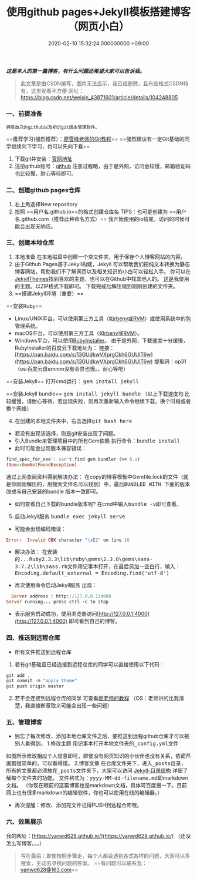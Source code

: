 ﻿---
layout: post
title: 使用github pages+Jekyll模板搭建博客（网页小白）
date: 2020-02-10 15:32:24.000000000 +09:00
---

***这是本人的第一篇博客，有什么问题还希望大家可以告诉我。***

>此文章是由CSDN编写，图片无法显示，我已经删除，且有些格式CSDN特有，这里观看不方便
网址：https://blog.csdn.net/weixin_43871601/article/details/104248805

### 一、前提准备
	拥有自己的github以及初识git版本管理软件。
==推荐学习(强烈推荐）：[廖雪峰老师的Git教程](https://www.liaoxuefeng.com/wiki/896043488029600)==
==强烈建议有一定Git基础的同学继续向下学习，也可以先向下看==

1. 下载git并安装：[官网地址](https://git-scm.com/downloads)
2. 注册github账号：[github](https://github.com/)
注册过程略，由于是外网，访问会较慢，邮箱验证码也比较慢，耐心等待即可。
### 二、创建github pages仓库
1. 右上角选择New repository
2. 按照 ==用户名.github.io==的格式创建仓库名
TIPS：也可是创建为 ==用户名.github.com（推荐此种命名方式）==
我开始使用的io结尾，访问的时候可能会出现无响应。

### 三、创建本地仓库
1. 本地准备 
在本地磁盘中创建一个空文件夹，用于保存个人博客网站的内容。
2. 由于Github Pages基于Jekyll构建，Jekyll 可以帮助我们把纯文本转换为静态博客网站，帮助我们不了解网页以及相关知识的小白可以轻松入手。
你可以在[JekyllThemes](http://jekyllthemes.org/page5/)找到喜欢的主题，也可以在Github中找其他人的。
[这是](https://github.com/onevcat/vno-jekyll)我使用的主题。以ZIP格式下载即可。
下载完成后解压缩到刚刚创建的文件夹。
3. ==搭建Jekyll环境（重要）==

==安装Ruby==
 - Linux/UNIX平台，可以使用第三方工具（如[rbenv](https://github.com/rbenv/rbenv)或[RVM](http://rvm.io/)）或使用系统中的包管理系统。
- macOS平台，可以使用第三方工具（如[rbenv](https://github.com/rbenv/rbenv)或[RVM](http://rvm.io/)）。
- Windows平台，可以使用[RubyInstaller](https://rubyinstaller.org/)。
由于是外网，下载速度十分缓慢，RubyInstaller的百度云下载地址为：
链接：[https://pan.baidu.com/s/13GUdkwVXprgCkh6GUUlT6w](https://pan.baidu.com/s/13GUdkwVXprgCkh6GUUlT6w) 
提取码：op31
（os:百度云盘emmm没有会员也慢。。耐心等吧）

==安装Jekyll==
打开cmd运行：
<kbd>gem install jekyll</kbd>

 ==安装Jekyll bundle==
<kbd>gem install jekyll bundle</kbd>
（以上下载速度均 比较缓慢，请耐心等待，若出现失败，则再次重新输入命令继续下载，换个时段或者换个网络）

4. 在创建的本地文件夹中，右击选择<kbd>git bash here</kbd>

- 若没有出现该选择，则是git安装出现了问题。
- 引入Bundle来管理项目中的所有Gem依赖
执行命令：<kbd>bundle install</kbd>
- 此时可能会出现版本兼容错误：

```ruby
find_spec_for_exe': can't find gem bundler (>= 0.a) 
(Gem::GemNotFoundException)
```
通过上网查阅资料得到解决办法：
在copy的博客模板中Gemfile.lock的文件（就是你刚刚解压的，用搜索文件名可以找到）中，最后<kbd>BUNDLED WITH </kbd>下面的版本改成与自己安装的bundle 版本一致即可。
* 如何查看自己下载的bundle版本呢?
在cmd中输入<kbd>bundle -v</kbd>即可查看。

5. 启动Jekyll服务
<kbd>bundle exec jekyll serve</kbd>
- 可能会出现编码错误：
```ruby
Error:  Invalid GBK character "\xE2" on line 10
```
* 解决办法：
在安装的<kbd>...Ruby2.3.3\lib\ruby\gems\2.3.0\gems\sass-3.7.2\lib\sass.rb</kbd>文件用记事本打开，在最后另加一空白行，输入：
<kbd>Encoding.default_external = Encoding.find('utf-8')</kbd>

- 再次使用命令启动Jekyll服务
出现：

```ruby
  Server address : http://127.0.0.1:4000
Server running... press ctrl -c to stop
```

- 表示服务启动成功，使用浏览器访问[http://127.0.0.1:4000](http://127.0.0.1:4000)
即可看到自己的博客。
### 四、推送到远程仓库
- 所有文件推送到远程仓库

1. 若有git基础且已经连接到远程仓库的同学可以直接使用以下代码：
```powershell
git add .
git commit -m "apply theme"
git push origin master
```
2. 若不会连接到远程仓库的同学
可查看[廖老师的教程](https://www.liaoxuefeng.com/wiki/896043488029600/898732864121440)
（OS：老师讲的比我清楚，我直接断章取义可能会出现一些问题）
### 五、管理博客
- 别忘了每次修改、添加本地仓库文件之后，要推送到远程github仓库才可以被别人看得到。
1.修改主题
用记事本打开本地文件夹的<kbd>_config.yml</kbd>文件

如图所示修改相应个人信息即可，即使没有网页知识的小伙伴也没有关系，依葫芦画瓢很简单的，可以看得懂。
2.博客文章
在仓库文件夹下，进入<kbd>_posts</kbd>目录，所有的文章都必须放在<kbd>_posts</kbd>文件夹下，大家可以访问 [Jekyll-目录结构](http://jekyllcn.com/docs/structure/) 详细了解每个文件夹的功能。
文件格式为：<kbd>yyyy-MM-dd-filename.md</kbd>即markdown文档。
（你现在眼前的这篇博客也是markdown文档，具体可百度搜一下。目前网上也有很多markdown的编辑软件，你也可以使用在线的编辑器。）
- 再次提醒：修改、添加完文件记得PUSH到远程仓库哦。
### 六、效果展示
我的网址：[https://yanwd628.github.io/](https://yanwd628.github.io/)
（还没怎么写博客。。。）

>写在最后：即使按照步骤走，每个人都会遇到各式各样的问题，大家可以多搜索，主动去寻找问题的答案。
==有问题可以联系我：yanwd628@163.com==
